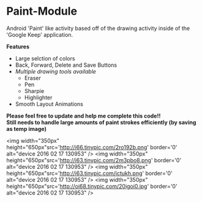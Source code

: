# Paint-Module
Android 'Paint' like activity based off of the drawing activity inside of the 'Google Keep' application. 

<strong>Features</strong>
<ul>
<li>Large selction of colors</li>
<li>Back, Forward, Delete and Save Buttons</li>
<li>
<em>Multiple drawing tools available</em><ul>
<li>Eraser</li>
<li>Pen</li>
<li>Sharpie</li>
<li>Highlighter</li>
</ul></li>
<li>Smooth Layout Animations</li>
</ul>
<strong>Please feel free to update and help me complete this code!!</br>
Still needs to handle large amounts of paint strokes efficiently (by saving as temp image)</strong>

<img width="350px" height="650px"src='http://i66.tinypic.com/2ro192b.png' border='0' alt="device 2016 02 17 130953" />
<img width="350px" height="650px"src='http://i63.tinypic.com/2m3pbo8.png' border='0' alt="device 2016 02 17 130953" />
<img width="350px" height="650px"src='http://i63.tinypic.com/ictukh.png' border='0' alt="device 2016 02 17 130953" />
<img width="350px" height="650px"src='http://oi68.tinypic.com/20igoi0.jpg' border='0' alt="device 2016 02 17 130953" />
